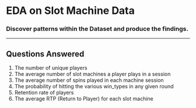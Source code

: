 # EDA on Slot Machine Data
### Discover patterns within the Dataset and produce the findings.
---
## Questions Answered 
1. The number of unique players
2. The average number of slot machines a player plays in a session
3. The average number of spins played in each machine session
4. The probability of hitting the various win_types in any given round
5. Retention rate of players
6. The average RTP (Return to Player) for each slot machine